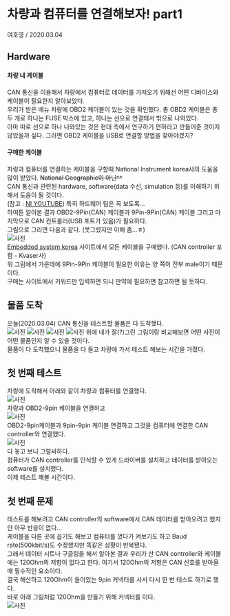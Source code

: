 # 차량과 컴퓨터를 연결해보자! part1
여호영 / 2020.03.04

## Hardware
#### 차량 내 케이블
CAN 통신을 이용해서 차량에서 컴퓨터로 데이터를 가져오기 위해선 어떤 디바이스와 케이블이 필요한지 알아보았다.    
우리가 받은 베뉴 차량에 OBD2 케이블이 있는 것을 확인했다. 총 OBD2 케이블은 총 두 개로 하나는 FUSE 박스에 있고, 하나는 선으로 연결돼서 밖으로 나와있다.    
아마 따로 선으로 하나 나와있는 것은 현대 측에서 연구하기 편하라고 만들어준 것이지 않았을까 싶다.
그러면 OBD2 케이블을 USB로 연결할 방법을 찾아야겠지?

#### 구매한 케이블
차량과 컴퓨터를 연결하는 케이블을 구할때 National Instrument korea사의 도움을 많이 받았다. ~~National Geographic이 아닌^^~~    
CAN 통신과 관련된 hardware, software(data 수신, simulation 등)를 이해하기 위해서 도움이 될 것이다.    
(참고 : [NI YOUTUBE](https://www.youtube.com/watch?v=B4iKB7Tx6b4&list=PLFEQP5FItT4NTB1eiAKeYteb6DPJC43fQ, "youtube link"))
특히 하드웨어 팀은 꼭 보도록...    
하여튼 알아본 결과 OBD2-9Pin(CAN) 케이블과 9Pin-9Pin(CAN) 케이블 그리고 마지막으로 CAN 컨트롤러(USB 포트가 있음)가 필요하다.    
그림으로 그리면 다음과 같다. (못그렸지만 이해 좀...ㅎ)    
![사진](./media/diagram0.jpg)    
[Embedded system korea](http://www.eskorea-shop.kr/, "es-korea") 사이트에서 모든 케이블을 구매했다. (CAN controller 포함 - Kvaser사)    
위 그림에서 가운데에 9Pin-9Pin 케이블이 필요한 이유는 양 쪽이 전부 male이기 때문이다.    
구매는 사이트에서 키워드만 입력하면 되니 만약에 필요하면 참고하면 될 듯하다.

## 물품 도착
오늘(2020.03.04) CAN 통신을 테스트할 물품은 다 도착했다.    
![사진](./media/can_con_1.jpg) ![사진](./media/can_con_2.jpg) ![사진](./media/cable_1.jpg) ![사진](./media/cable_2.jpg)
위에 내가 잘(?)그린 그림이랑 비교해보면 어떤 사진이 어떤 물품인지 알 수 있을 것이다.    
물품이 다 도착했으니 물품을 다 들고 차량에 가서 테스트 해보는 시간을 가졌다.

## 첫 번째 테스트
차량에 도착해서 아래와 같이 차량과 컴퓨터를 연결했다.    
![사진](./media/test_1.jpg)    
차량과 OBD2-9pin 케이블을 연결하고    
![사진](./media/test_2.jpg)    
OBD2-9pin케이블과 9pin-9pin 케이블 연결하고 그것을 컴퓨터에 연결한 CAN controller와 연결했다.    
![사진](./media/test_3.jpg)    
다 놓고 보니 그럴싸하다.    
컴퓨터가 CAN controller를 인식할 수 있게 드라이버를 설치하고 데이터를 받아오는 software를 설치했다.    
이제 테스트 해볼 시간이다.

## 첫 번째 문제
테스트를 해보려고 CAN controller의 software에서 CAN 데이터를 받아오려고 했지만 아무 반응이 없다...    
케이블을 다른 곳에 꼽기도 해보고 컴퓨터를 껐다가 켜보기도 하고 Baud rate(500kbit/s)도 수정했지만 똑같은 상황이 반복됐다.    
그래서 데이터 시트나 구글링을 해서 알아본 결과 우리가 산 CAN controller와 케이블에는 120Ohm의 저항이 없다고 한다.
여기서 120Ohm의 저항은 CAN 신호를 받아올 때 필수적인 요소이다.    
결국 해산하고 120Ohm이 들어있는 9pin 커넥터를 사서 다시 한 번 테스트 하기로 했다.    
바로 아래 그림처럼 120Ohm을 만들기 위해 커넥터를 이다.    
![사진](./media/diagram1.jpg)
